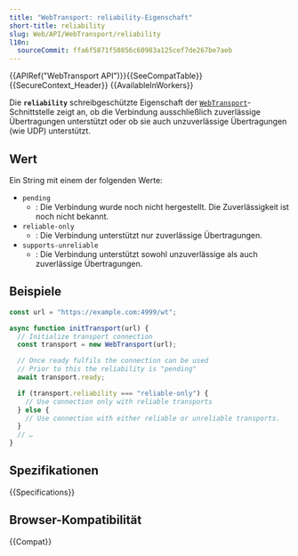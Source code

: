```yaml
---
title: "WebTransport: reliability-Eigenschaft"
short-title: reliability
slug: Web/API/WebTransport/reliability
l10n:
  sourceCommit: ffa6f5871f50856c60983a125cef7de267be7aeb
---
```


{{APIRef("WebTransport API")}}{{SeeCompatTable}}{{SecureContext_Header}} {{AvailableInWorkers}}

Die **`reliability`** schreibgeschützte Eigenschaft der [`WebTransport`](/de/docs/Web/API/WebTransport)-Schnittstelle zeigt an, ob die Verbindung ausschließlich zuverlässige Übertragungen unterstützt oder ob sie auch unzuverlässige Übertragungen (wie UDP) unterstützt.

## Wert

Ein String mit einem der folgenden Werte:

- `pending`
  - : Die Verbindung wurde noch nicht hergestellt.
    Die Zuverlässigkeit ist noch nicht bekannt.
- `reliable-only`
  - : Die Verbindung unterstützt nur zuverlässige Übertragungen.
- `supports-unreliable`
  - : Die Verbindung unterstützt sowohl unzuverlässige als auch zuverlässige Übertragungen.

## Beispiele

```js
const url = "https://example.com:4999/wt";

async function initTransport(url) {
  // Initialize transport connection
  const transport = new WebTransport(url);

  // Once ready fulfils the connection can be used
  // Prior to this the reliability is "pending"
  await transport.ready;

  if (transport.reliability === "reliable-only") {
    // Use connection only with reliable transports
  } else {
    // Use connection with either reliable or unreliable transports.
  }
  // …
}
```

## Spezifikationen

{{Specifications}}

## Browser-Kompatibilität

{{Compat}}
